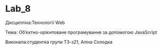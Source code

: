 # Lab_8

Дисципліна:Технології Web

Тема: Об’єктно-орієнтоване програмування за допомогою JavaScript

Виконала:студентка групи ТЗ-з21, Аліна Солодка
